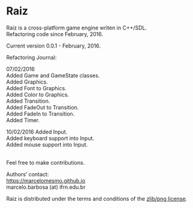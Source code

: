 # Raiz

Raiz is a cross-platform game engine writen in C++/SDL.  
Refactoring code since February, 2016.  

Current version 0.0.1 - February, 2016.

Refactoring Journal:

07/02/2016  
Added Game and GameState classes.  
Added Graphics.  
Added Font to Graphics.  
Added Color to Graphics.  
Added Transition.  
Added FadeOut to Transition.  
Added FadeIn to Transition.  
Added Timer.  
  
10/02/2016
Added Input.  
Added keyboard support into Input.  
Added mouse support into Input.  
  
  </br>
Feel free to make contributions.  

Authors’ contact:  
https://marcelomesmo.github.io  
marcelo.barbosa (at) ifrn.edu.br   
  
Raiz is distributed under the terms and conditions of the [zlib/png license](http://zlib.net/zlib_license.html).
